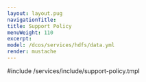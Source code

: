 ```yaml
---
layout: layout.pug
navigationTitle:
title: Support Policy
menuWeight: 110
excerpt:
model: /dcos/services/hdfs/data.yml
render: mustache
---
```


#include /services/include/support-policy.tmpl
